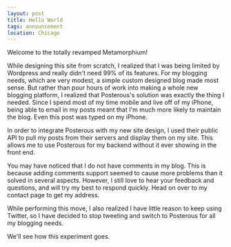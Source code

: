 ```yaml
---
layout: post
title: Hello World
tags: announcement
location: Chicago
---
```


<p>Welcome to the totally revamped Metamorphium!</p>
<p>While designing this site from scratch, I realized that I was being limited by Wordpress and really didn't need 99% of its features. For my blogging needs, which are very modest, a simple custom designed blog made most sense. But rather than pour hours of work into making a whole new blogging platform, I realized that Posterous's solution was exactly the thing I needed. Since I spend most of my time mobile and live off of my iPhone, being able to email in my posts meant that I'm much more likely to maintain the blog. Even this post was typed on my iPhone.</p>
<p>In order to integrate Posterous with my new site design, I used their public API to pull my posts from their servers and display them on my site. This allows me to use Posterous for my backend without it ever showing in the front end.</p>
<p>You may have noticed that I do not have comments in my blog. This is because adding comments support seemed to cause more problems than it solved in several aspects. However, I still love to hear your feedback and questions, and will try my best to respond quickly. Head on over to my contact page to get my address.</p>
<p>While performing this move, I also realized I have little reason to keep using Twitter, so I have decided to stop tweeting and switch to Posterous for all my blogging needs.</p>
<p>We'll see how this experiment goes.</p>